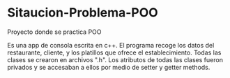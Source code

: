 # Sitaucion-Problema-POO
Proyecto donde se practica POO

Es una app de consola escrita en c++. El programa recoge los datos del restaurante, cliente, y los platillos que ofrece el
establecimiento. Todas las clases se crearon en archivos ".h". Los atributos de todas las clases fueron privados
y se accesaban a ellos por medio de setter y getter methods. 
